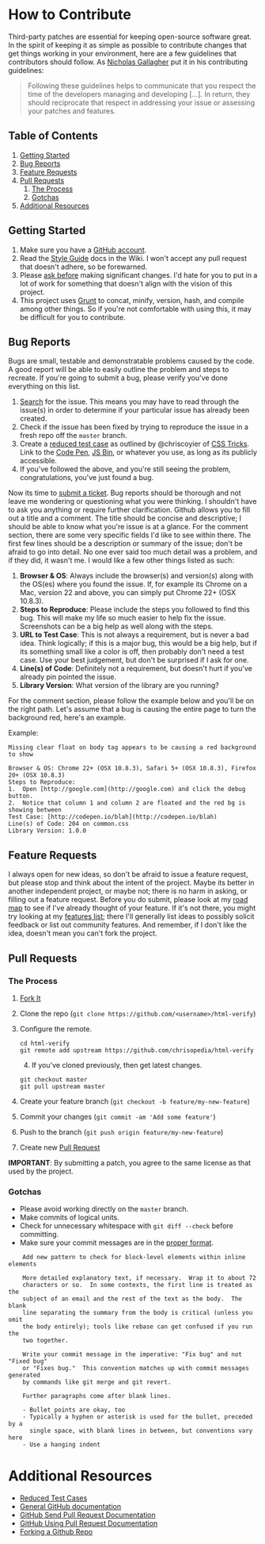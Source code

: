 # How to Contribute

Third-party patches are essential for keeping open-source software great.
In the spirit of keeping it as simple as possible to contribute changes that
get things working in your environment, here are a few guidelines that
contributors should follow.  As [Nicholas Gallagher](http://github.com/necolas/normalize.css/blob/master/CONTRIBUTING.md) put it in his contributing
guidelines:

> Following these guidelines helps to communicate that you respect the time
> of the developers managing and developing […]. In return, they should
> reciprocate that respect in addressing your issue or assessing your patches
> and features.

## Table of Contents
1. [Getting Started](#getting-started)
2. [Bug Reports](#bug-reports)
3. [Feature Requests](#feature-requests)
4. [Pull Requests](#pull-requests)
    1. [The Process](#the-process)
    2. [Gotchas](#gotchas)
5. [Additional Resources](#additional-resources)

## Getting Started

1. Make sure you have a [GitHub account](https://github.com/signup/free).
2. Read the [Style Guide](https://github.com/chrisopedia/html-verify/wiki/Style-Guide) docs in the Wiki.  I won't accept any pull request that doesn't adhere, so be forewarned.
3. Please [ask before](https://twitter.com/chrisopedia) making significant changes.  I'd hate for you to put in a lot of work for something that doesn't align with the vision of this project.
4. This project uses [Grunt](http://gruntjs.com/) to concat, minify, version, hash, and compile among other things.  So if you're not comfortable with using this, it may be difficult for you to contribute.

## Bug Reports

Bugs are small, testable and demonstratable problems caused by the code.  A good report will be able to easily outline the problem and steps to recreate.  If you're going to submit a bug, please verify you've done everything on this list.

1. [Search](https://github.com/chrisopedia/html-verify/search) for the issue.  This means you may have to read through the issue(s) in order to determine if your particular issue has already been created.
2. Check if the issue has been fixed by trying to reproduce the issue in a fresh repo off the `master` branch.
3. Create a [reduced test case](http://css-tricks.com/reduced-test-cases/) as outlined by @chriscoyier of [CSS Tricks](http://css-tricks.com/).  Link to the [Code Pen](http://codepen.io), [JS Bin](http://jsbin.com), or whatever you use, as long as its publicly accessible.
4. If you've followed the above, and you're still seeing the problem, congratulations, you've just found a bug.

Now its time to [submit a ticket](https://github.com/chrisopedia/html-verify/issues/new).  Bug reports should be thorough and not leave me wondering or questioning what you were thinking.  I shouldn't have to ask you anything or require further clarification.  Github allows you to fill out a title and a comment.  The title should be concise and descriptive; I should be able to know what you're issue is at a glance.  For the comment section, there are some very specific fields I'd like to see within there.  The first few lines should be a description or summary of the issue; don't be afraid to go into detail.  No one ever said too much detail was a problem, and if they did, it wasn't me.  I would like a few other things listed as such:

1. **Browser & OS**: Always include the browser(s) and version(s) along with the OS(es) where you found the issue.  If, for example its Chrome on a Mac, version 22 and above, you can simply put Chrome 22+ (OSX 10.8.3).
2. **Steps to Reproduce**: Please include the steps you followed to find this bug.  This will make my life so much easier to help fix the issue.  Screenshots can be a big help as well along with the steps.
3. **URL to Test Case**: This is not always a requirement, but is never a bad idea.  Think logically; if this is a major bug, this would be a big help, but if its something small like a color is off, then probably don't need a test case.  Use your best judgement, but don't be surprised if I ask for one.
4. **Line(s) of Code**: Definitely not a requirement, but doesn't hurt if you've already pin pointed the issue.
5. **Library Version**: What version of the library are you running?

For the comment section, please follow the example below and you'll be on the right path.  Let's assume that a bug is causing the entire page to turn the background red, here's an example.

Example:

```
Missing clear float on body tag appears to be causing a red background to show

Browser & OS: Chrome 22+ (OSX 10.8.3), Safari 5+ (OSX 10.8.3), Firefox 20+ (OSX 10.8.3)
Steps to Reproduce:
1.  Open [http://google.com](http://google.com) and click the debug button.
2.  Notice that column 1 and column 2 are floated and the red bg is showing between
Test Case: [http://codepen.io/blah](http://codepen.io/blah)
Line(s) of Code: 204 on common.css
Library Version: 1.0.0
```

## Feature Requests

I always open for new ideas, so don't be afraid to issue a feature request, but please stop and think about the intent of the project.  Maybe its better in another independent project, or maybe not; there is no harm in asking, or filling out a feature request.  Before you do submit, please look at my [road map](/roadmap.md) to see if I've already thought of your feature.  If it's not there, you might try looking at my [features list](/features.md); there I'll generally list ideas to possibly solicit feedback or list out community features.  And remember, if I don't like the idea, doesn't mean you can't fork the project.

## Pull Requests

### The Process
1. [Fork It](https://github.com/chrisopedia/html-verify/fork)
2. Clone the repo (`git clone https://github.com/<username>/html-verify`)
3. Configure the remote.

    ```
    cd html-verify
    git remote add upstream https://github.com/chrisopedia/html-verify
    ```

    4. If you've cloned previously, then get latest changes.

    ```
    git checkout master
    git pull upstream master
    ```

5. Create your feature branch (`git checkout -b feature/my-new-feature`)
3. Commit your changes (`git commit -am 'Add some feature'`)
4. Push to the branch (`git push origin feature/my-new-feature`)
5. Create new [Pull Request](https://github.com/chrisopedia/html-verify/compare)

**IMPORTANT**: By submitting a patch, you agree to the same license as that used by the project.

### Gotchas
- Please avoid working directly on the `master` branch.
- Make commits of logical units.
- Check for unnecessary whitespace with `git diff --check` before committing.
- Make sure your commit messages are in the [proper format](http://tbaggery.com/2008/04/19/a-note-about-git-commit-messages.html).

````
    Add new pattern to check for block-level elements within inline elements

    More detailed explanatory text, if necessary.  Wrap it to about 72
    characters or so.  In some contexts, the first line is treated as the
    subject of an email and the rest of the text as the body.  The blank
    line separating the summary from the body is critical (unless you omit
    the body entirely); tools like rebase can get confused if you run the
    two together.

    Write your commit message in the imperative: "Fix bug" and not "Fixed bug"
    or "Fixes bug."  This convention matches up with commit messages generated
    by commands like git merge and git revert.

    Further paragraphs come after blank lines.

    - Bullet points are okay, too
    - Typically a hyphen or asterisk is used for the bullet, preceded by a
      single space, with blank lines in between, but conventions vary here
    - Use a hanging indent
````

# Additional Resources

- [Reduced Test Cases](http://css-tricks.com/reduced-test-cases/)
- [General GitHub documentation](http://help.github.com/)
- [GitHub Send Pull Request Documentation](http://help.github.com/send-pull-requests/)
- [GitHub Using Pull Request Documentation](https://help.github.com/articles/using-pull-requests/)
- [Forking a Github Repo](http://help.github.com/fork-a-repo/)
